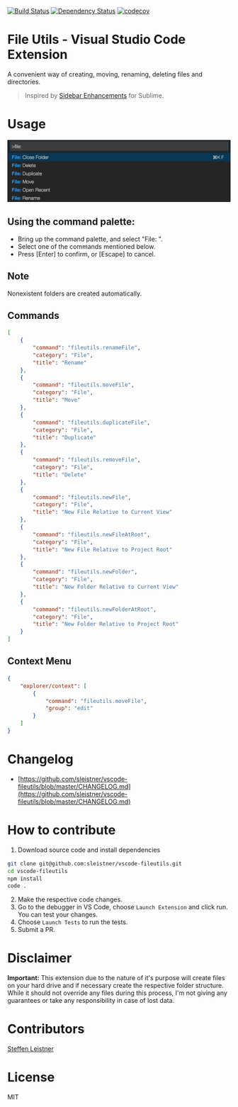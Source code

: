 [![Build Status](https://travis-ci.org/sleistner/vscode-fileutils.svg?branch=master)](https://travis-ci.org/sleistner/vscode-fileutils)
[![Dependency Status](https://gemnasium.com/badges/github.com/sleistner/vscode-fileutils.svg)](https://gemnasium.com/github.com/sleistner/vscode-fileutils)
[![codecov](https://codecov.io/gh/sleistner/vscode-fileutils/branch/master/graph/badge.svg)](https://codecov.io/gh/sleistner/vscode-fileutils)

# File Utils - Visual Studio Code Extension

A convenient way of creating, moving, renaming, deleting files and directories.

> Inspired by [Sidebar Enhancements](https://github.com/titoBouzout/SideBarEnhancements) for Sublime.

# Usage

![demo](images/demo.png)

## Using the command palette:

* Bring up the command palette, and select "File: ".
* Select one of the commands mentioned below.
* Press [Enter] to confirm, or [Escape] to cancel.

## Note

Nonexistent folders are created automatically.


## Commands

```json
[
    {
        "command": "fileutils.renameFile",
        "category": "File",
        "title": "Rename"
    },
    {
        "command": "fileutils.moveFile",
        "category": "File",
        "title": "Move"
    },
    {
        "command": "fileutils.duplicateFile",
        "category": "File",
        "title": "Duplicate"
    },
    {
        "command": "fileutils.removeFile",
        "category": "File",
        "title": "Delete"
    },
    {
        "command": "fileutils.newFile",
        "category": "File",
        "title": "New File Relative to Current View"
    },
    {
        "command": "fileutils.newFileAtRoot",
        "category": "File",
        "title": "New File Relative to Project Root"
    },
    {
        "command": "fileutils.newFolder",
        "category": "File",
        "title": "New Folder Relative to Current View"
    },
    {
        "command": "fileutils.newFolderAtRoot",
        "category": "File",
        "title": "New Folder Relative to Project Root"
    }
]
```

## Context Menu

```json
{
    "explorer/context": [
        {
            "command": "fileutils.moveFile",
            "group": "edit"
        }
    ]
}
```

# Changelog

- [https://github.com/sleistner/vscode-fileutils/blob/master/CHANGELOG.md](https://github.com/sleistner/vscode-fileutils/blob/master/CHANGELOG.md)

# How to contribute

1. Download source code and install dependencies
```bash
git clone git@github.com:sleistner/vscode-fileutils.git
cd vscode-fileutils
npm install
code .
```
2. Make the respective code changes.
3. Go to the debugger in VS Code, choose `Launch Extension` and click run. You can test your changes.
4. Choose `Launch Tests` to run the tests.
5. Submit a PR.

# Disclaimer

**Important:** This extension due to the nature of it's purpose will create
files on your hard drive and if necessary create the respective folder structure.
While it should not override any files during this process, I'm not giving any guarantees
or take any responsibility in case of lost data.

# Contributors

[Steffen Leistner](https://github.com/sleistner)

# License

MIT
